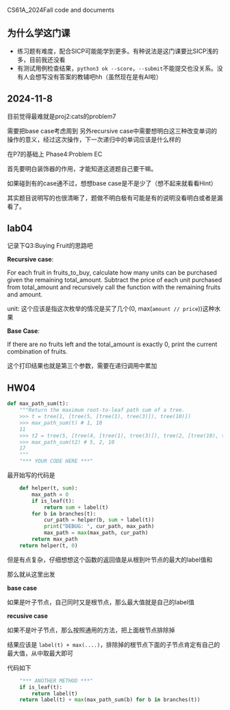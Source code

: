 CS61A_2024Fall code and documents

## 为什么学这门课
- 练习题有难度，配合SICP可能能学到更多。有种说法是这门课要比SICP浅的多，目前我还没看
- 有测试用例检查结果，`python3 ok --score`，`--submit`不能提交也没关系。没有人会想写没有答案的教辅吧hh（虽然现在是有AI啦）



## 2024-11-8
目前觉得最难就是proj2:cats的problem7

需要把base case考虑周到
另外recursive case中需要想明白这三种改变单词的操作的意义，经过这次操作，下一次递归中的单词应该是什么样的

在P7的基础上 Phase4:Problem EC

首先要明白装饰器的作用，才能知道这道题自己要干嘛。

如果碰到有的case通不过，想想base case是不是少了（想不起来就看看Hint）

其实题目说明写的也很清晰了，题做不明白极有可能是有的说明没看明白或者是漏看了。


## lab04

记录下Q3:Buying Fruit的思路吧

**Recursive case**:

For each fruit in fruits_to_buy, calculate how many units can be purchased given the remaining total_amount.
Subtract the price of each unit purchased from total_amount and recursively call the function with the remaining fruits and amount.

unit: 这个应该是指这次枚举的情况是买了几个(0, max(`amount // price`))这种水果

**Base Case**:

If there are no fruits left and the total_amount is exactly 0, print the current combination of fruits.

这个打印结果也就是第三个参数，需要在递归调用中累加


## HW04
```python
def max_path_sum(t):
    """Return the maximum root-to-leaf path sum of a tree.
    >>> t = tree(1, [tree(5, [tree(1), tree(3)]), tree(10)])
    >>> max_path_sum(t) # 1, 10
    11
    >>> t2 = tree(5, [tree(4, [tree(1), tree(3)]), tree(2, [tree(10), tree(3)])])
    >>> max_path_sum(t2) # 5, 2, 10
    17
    """
    "*** YOUR CODE HERE ***"
```

最开始写的代码是
```python
    def helper(t, sum):
        max_path = 0
        if is_leaf(t):
            return sum + label(t)
        for b in branches(t):
            cur_path = helper(b, sum + label(t))
            print("DEBUG: ", cur_path, max_path)
            max_path = max(max_path, cur_path)
        return max_path
    return helper(t, 0)
```

但是有点复杂，仔细想想这个函数的返回值是从根到叶节点的最大的label值和

那么就从这里出发

**base case**

如果是叶子节点，自己同时又是根节点，那么最大值就是自己的label值

**recusive case**

如果不是叶子节点，那么按照通用的方法，把上面根节点排除掉

结果应该是 `label(t) + max(....)`，排除掉的根节点下面的子节点肯定有自己的最大值，从中取最大即可

代码如下
```python
    "*** ANOTHER METHOD ***"
    if is_leaf(t):
        return label(t)
    return label(t) + max(max_path_sum(b) for b in branches(t))
```